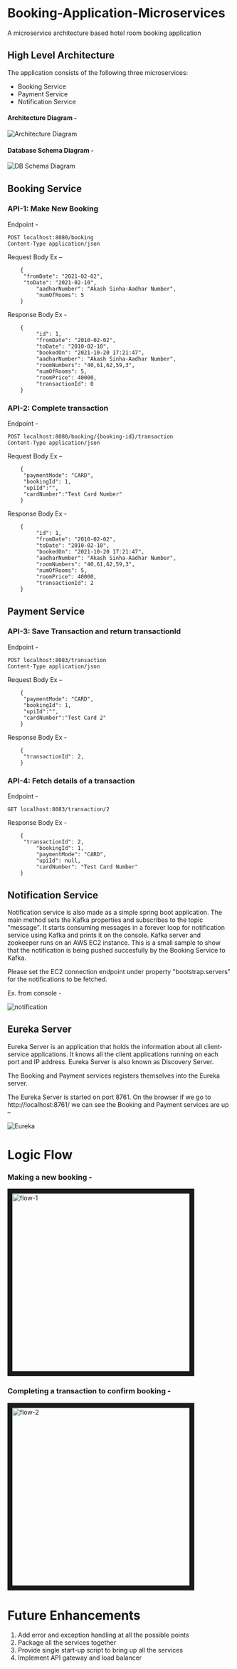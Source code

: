 # Booking-Application-Microservices
A microservice architecture based hotel room booking application

## High Level Architecture

The application consists of the following three microservices:
- Booking Service
- Payment Service
- Notification Service

#### Architecture Diagram - 

![Architecture Diagram](/meta/diagram-1.png)

#### Database Schema Diagram -

![DB Schema Diagram](/meta/db_schema-1.png)

## Booking Service

### API-1: Make New Booking

Endpoint -

```
POST localhost:8080/booking 
Content-Type application/json
```

Request Body Ex –

```
	{
   	 "fromDate": "2021-02-02",
   	 "toDate": "2021-02-10",
    	 "aadharNumber": "Akash Sinha-Aadhar Number",
    	 "numOfRooms": 5
	}
```

Response Body Ex -

```
	{
    	 "id": 1,
    	 "fromDate": "2010-02-02",
    	 "toDate": "2010-02-10",
    	 "bookedOn": "2021-10-20 17:21:47",
    	 "aadharNumber": "Akash Sinha-Aadhar Number",
    	 "roomNumbers": "40,61,62,59,3",
    	 "numOfRooms": 5,
    	 "roomPrice": 40000,
    	 "transactionId": 0
	}
```

### API-2: Complete transaction

Endpoint -

```
POST localhost:8080/booking/{booking-id}/transaction
Content-Type application/json
```

Request Body Ex –

```
	{
   	 "paymentMode": "CARD",
	 "bookingId": 1,
	 "upiId":"",
	 "cardNumber":"Test Card Number"
	}
```

Response Body Ex -

```
	{
    	 "id": 1,
    	 "fromDate": "2010-02-02",
    	 "toDate": "2010-02-10",
    	 "bookedOn": "2021-10-20 17:21:47",
    	 "aadharNumber": "Akash Sinha-Aadhar Number",
    	 "roomNumbers": "40,61,62,59,3",
    	 "numOfRooms": 5,
    	 "roomPrice": 40000,
    	 "transactionId": 2
	}
```


## Payment Service

### API-3: Save Transaction and return transactionId

Endpoint -

```
POST localhost:8083/transaction
Content-Type application/json
```

Request Body Ex –

```
	{
   	 "paymentMode": "CARD",
	 "bookingId": 1,
	 "upiId":"",
	 "cardNumber":"Test Card 2"
	}
```

Response Body Ex -

```
	{
   	 "transactionId": 2,
	}
```

### API-4: Fetch details of a transaction

Endpoint -

```
GET localhost:8083/transaction/2
```

Response Body Ex -

```
	{
   	 "transactionId": 2,
    	 "bookingId": 1,
    	 "paymentMode": "CARD",
    	 "upiId": null,
    	 "cardNumber": "Test Card Number"
	}
```

## Notification Service

Notification service is also made as a simple spring boot application. The main method sets the Kafka properties and subscribes to the topic "message". It starts consuming messages in a forever loop for notification service using Kafka and prints it on the console. Kafka server and zookeeper runs on an AWS EC2 instance. This is a small sample to show that the notification is being pushed succesfully by the Booking Service to Kafka.

Please set the EC2 connection endpoint under property "bootstrap.servers" for the notifications to be fetched.

Ex. from console - 

![notification](/meta/notification.png)

## Eureka Server

Eureka Server is an application that holds the information about all client-service applications. It knows all the client applications running on each port and IP address. Eureka Server is also known as Discovery Server.

The Booking and Payment services registers themselves into the Eureka server.

The Eureka Server is started on port 8761. On the browser if we go to http://localhost:8761/ we can see the Booking and Payment services are up –

![Eureka](/meta/eureka-log.png)


# Logic Flow

### Making a new booking -


<a href=""><img src="/meta/flowchart-1.png" alt="flow-1" width="400" border="10" /></a>


### Completing a transaction to confirm booking -

<a href=""><img src="/meta/flowchart-2.png" alt="flow-2" width="400" border="10" /></a>

# Future Enhancements

1.  Add error and exception handling at all the possible points
2.  Package all the services together
3.  Provide single start-up script to bring up all the services
4.  Implement API gateway and load balancer



